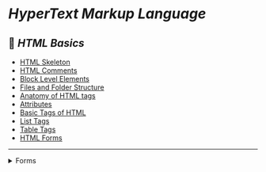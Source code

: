 # _HyperText Markup Language_
## 📂 _HTML Basics_

* [HTML Skeleton](https://github.com/darsigangothri06/HTML/blob/main/html_skeleton.html)
* [HTML Comments](https://github.com/darsigangothri06/HTML/blob/main/comments.html)
* [Block Level Elements](https://github.com/darsigangothri06/HTML/blob/main/block_level_elements.html)
* [Files and Folder Structure](https://github.com/darsigangothri06/HTML/blob/main/files_and_folder_structure.html)
* [Anatomy of HTML tags](https://github.com/darsigangothri06/HTML/blob/main/anatomy_of_htmltag.html)
* [Attributes](https://github.com/darsigangothri06/HTML/blob/main/attributes.html)
* [Basic Tags of HTML](https://github.com/darsigangothri06/HTML/blob/main/basic_tags.html)
* [List Tags](https://github.com/darsigangothri06/HTML/blob/main/list_tags.html)
* [Table Tags](https://github.com/darsigangothri06/HTML/blob/main/table_tags.html)
* [HTML Forms](https://github.com/darsigangothri06/HTML/blob/main/reg_form.html)
---
<details>
<summary>Forms</summary>

* [Student Registration form](https://github.com/darsigangothri06/HTML/blob/main/reg_form.html)
* [Student Registration form (updated)](https://github.com/darsigangothri06/HTML/blob/main/reg_form_updated.html "added image to button, copyright symbols")
</details>
